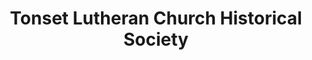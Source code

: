 ---
layout: repo
title: "Tonset Lutheran Church Historical Society"
id: 6429
permalink: repos/6429/
---